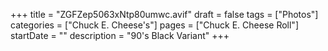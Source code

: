+++
title = "ZGFZep5063xNtp80umwc.avif"
draft = false
tags = ["Photos"]
categories = ["Chuck E. Cheese's"]
pages = ["Chuck E. Cheese Roll"]
startDate = ""
description = "90's Black Variant"
+++
